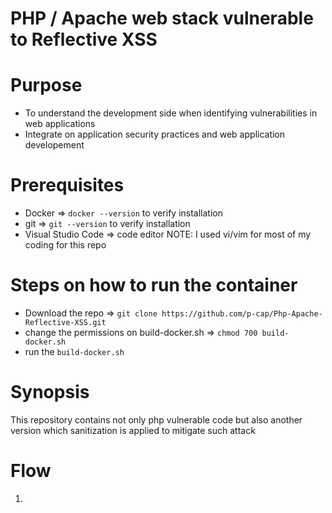 # PHP / Apache web stack vulnerable to Reflective XSS

# Purpose
- To understand the development side when identifying vulnerabilities in web applications
- Integrate on application security practices and web application developement

# Prerequisites
- Docker => ```docker --version``` to verify installation
- git => ```git --version``` to verify installation
- Visual Studio Code => code editor 
  NOTE: I used vi/vim for most of my coding for this repo

# Steps on how to run the container
- Download the repo => ```git clone https://github.com/p-cap/Php-Apache-Reflective-XSS.git```
- change the permissions on build-docker.sh => ```chmod 700 build-docker.sh```
- run the ```build-docker.sh```

# Synopsis
This repository contains not only php vulnerable code but also another version which sanitization is applied to mitigate such attack

# Flow
1. 
